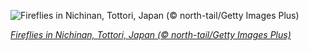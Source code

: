 
![Fireflies in Nichinan, Tottori, Japan (© north-tail/Getty Images Plus)](https://cn.bing.com//th?id=OHR.Nichinan_EN-US5055695100_1920x1080.jpg&rf=LaDigue_1920x1080.jpg&pid=hp)

*[Fireflies in Nichinan, Tottori, Japan (© north-tail/Getty Images Plus)](https://www.bing.com/search?q=fireflies&form=hpcapt&filters=HpDate%3a%2220210623_0700%22)*
